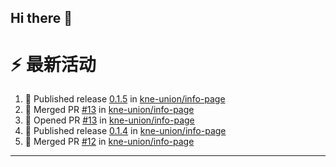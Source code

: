 ## Hi there 👋

<!--

**Here are some ideas to get you started:**

🙋‍♀️ A short introduction - what is your organization all about?
🌈 Contribution guidelines - how can the community get involved?
👩‍💻 Useful resources - where can the community find your docs? Is there anything else the community should know?
🍿 Fun facts - what does your team eat for breakfast?
🧙 Remember, you can do mighty things with the power of [Markdown](https://docs.github.com/github/writing-on-github/getting-started-with-writing-and-formatting-on-github/basic-writing-and-formatting-syntax)
-->


# ⚡ 最新活动

<!--START_SECTION:activity-->
1. 🚀 Published release [0.1.5](https://github.com/kne-union/info-page/releases/tag/0.1.5) in [kne-union/info-page](https://github.com/kne-union/info-page)
2. 🎉 Merged PR [#13](https://github.com/kne-union/info-page/pull/13) in [kne-union/info-page](https://github.com/kne-union/info-page)
3. 💪 Opened PR [#13](https://github.com/kne-union/info-page/pull/13) in [kne-union/info-page](https://github.com/kne-union/info-page)
4. 🚀 Published release [0.1.4](https://github.com/kne-union/info-page/releases/tag/0.1.4) in [kne-union/info-page](https://github.com/kne-union/info-page)
5. 🎉 Merged PR [#12](https://github.com/kne-union/info-page/pull/12) in [kne-union/info-page](https://github.com/kne-union/info-page)
<!--END_SECTION:activity-->

---
